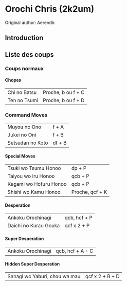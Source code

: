 # Orochi Chris (2k2um)

Original author: Aerendir.

## Introduction

## Liste des coups

### Coups normaux

#### Chopes

|              |                    |
|--------------|--------------------|
| Chi no Batsu | Proche, b ou f + C |
| Ten no Tsumi | Proche, b ou f + D |

### Command Moves

|                  |        |
|------------------|--------|
| Muyou no Ono     | f + A  |
| Jukei no Oni     | f + B  |
| Setsudan no Koto | df + B |

#### Special Moves

|                        |                 |
|------------------------|-----------------|
| Tsuki wo Tsumu Honoo   | dp + P          |
| Taiyou wo Iru Honoo    | qcb + P         |
| Kagami wo Hofuru Honoo | qcb + P         |
| Shishi wo Kamu Honoo   | Proche, qcf + K |

#### Desperation

|                       |              |
|-----------------------|--------------|
| Ankoku Orochinagi     | qcb, hcf + P |
| Daichi no Kurau Gouka | qcf x 2 + P  |

#### Super Desperation

|                   |                  |
|-------------------|------------------|
| Ankoku Orochinagi | qcb, hcf + A + C |

#### Hidden Super Desperation

|                               |                 |
|-------------------------------|-----------------|
| Sanagi wo Yaburi, chou wa mau | qcf x 2 + B + D |
